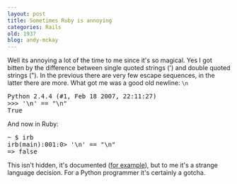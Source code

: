 ```yaml
---
layout: post
title: Sometimes Ruby is annoying
categories: Rails
old: 1937
blog: andy-mckay
---
```

<p>Well its annoying a lot of the time to me since it's so magical. Yes I got bitten by the difference between single quoted strings (') and double quoted strings ("). In the previous there are very few escape sequences, in the latter there are more. What got me was a good old newline: <code>\n</code></p>
<pre>
Python 2.4.4 (#1, Feb 18 2007, 22:11:27) 
>>> '\n' == "\n"
True
</pre>
<p>And now in Ruby:</p>
<pre>
~ $ irb
irb(main):001:0> '\n' == "\n"
=> false
</pre>
<p>This isn't hidden, it's documented (<a href="http://www.rubycentral.com/book/tut_stdtypes.html#S2">for example</a>), but to me it's a strange language decision. For a Python programmer it's certainly a gotcha.</p>
